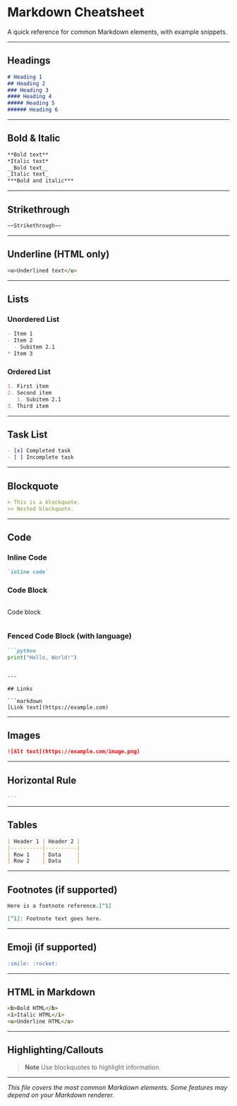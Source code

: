 # Markdown Cheatsheet

A quick reference for common Markdown elements, with example snippets.

---

## Headings

```markdown
# Heading 1
## Heading 2
### Heading 3
#### Heading 4
##### Heading 5
###### Heading 6
```

---

## Bold & Italic

```markdown
**Bold text**
*Italic text*
__Bold text__
_Italic text_
***Bold and italic***
```

---

## Strikethrough

```markdown
~~Strikethrough~~
```

---

## Underline (HTML only)

```markdown
<u>Underlined text</u>
```

---

## Lists

### Unordered List
```markdown
- Item 1
- Item 2
  - Subitem 2.1
* Item 3
```

### Ordered List
```markdown
1. First item
2. Second item
   1. Subitem 2.1
3. Third item
```

---

## Task List

```markdown
- [x] Completed task
- [ ] Incomplete task
```

---

## Blockquote

```markdown
> This is a blockquote.
>> Nested blockquote.
```

---

## Code

### Inline Code
```markdown
`inline code`
```

### Code Block
```markdown
```
Code block
```

```

### Fenced Code Block (with language)
```markdown
```python
print("Hello, World!")
```
```

---

## Links

```markdown
[Link text](https://example.com)
```

---

## Images

```markdown
![Alt text](https://example.com/image.png)
```

---

## Horizontal Rule

```markdown
---
```

---

## Tables

```markdown
| Header 1 | Header 2 |
|----------|----------|
| Row 1    | Data     |
| Row 2    | Data     |
```

---

## Footnotes (if supported)

```markdown
Here is a footnote reference.[^1]

[^1]: Footnote text goes here.
```

---

## Emoji (if supported)

```markdown
:smile: :rocket:
```

---

## HTML in Markdown

```markdown
<b>Bold HTML</b>
<i>Italic HTML</i>
<u>Underline HTML</u>
```

---

## Highlighting/Callouts

> **Note**
> Use blockquotes to highlight information.

---

*This file covers the most common Markdown elements. Some features may depend on your Markdown renderer.*

